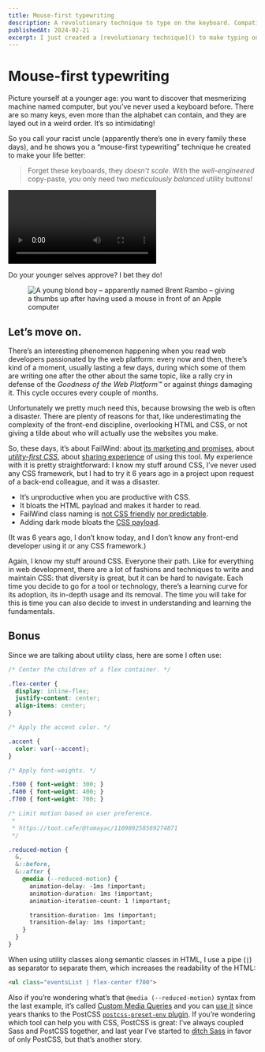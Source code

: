 ```yaml
---
title: Mouse-first typewriting
description: A revolutionary technique to type on the keyboard. Compatible with CSS.
publishedAt: 2024-02-21
excerpt: I just created a [revolutionary technique]() to make typing on the keyboard easier, and it’s compatible with CSS!
---
```


# Mouse-first typewriting

<datetime :date="$frontmatter.publishedAt" formatter="longdate"/>

Picture yourself at a younger age: you want to discover that mesmerizing machine named computer, but you’ve never used a keyboard before. There are so many keys, even more than the alphabet can contain, and they are layed out in a weird order. It’s so intimidating!

So you call your racist uncle (apparently there’s one in every family these days), and he shows you a “mouse-first typewriting” technique he created to make your life better:

> Forget these keyboards, they _doesn’t scale_. With the _well-engineered_ copy-paste, you only need two _meticulously balanced_ utility buttons!

<video autoplay loop playsinline>
    <source src="/content/mouse-first-typewriting-dark.mp4" />
</video>

Do your younger selves approve? I bet they do!

<figure>
    <img src="/content/brent-rambo-thumbs-up.gif" alt="A young blond boy – apparently named Brent Rambo – giving a thumbs up after having used a mouse in front of an Apple computer" style="margin-inline: auto;" />
</figure>

## Let’s move on.

There’s an interesting phenomenon happening when you read web developers passionated by the web platform: every now and then, there’s kind of a moment, usually lasting a few days, during which some of them are writing one after the other about the same topic, like a rally cry in defense of the _Goodness of the Web Platform™_ or against _things_ damaging it. This cycle occures every couple of months.

Unfortunately we pretty much need this, because browsing the web is often a disaster. There are plenty of reasons for that, like underestimating the complexity of the front-end discipline, overlooking HTML and CSS, or not giving a tilde about who will actually use the websites you make.

So, these days, it’s about FailWind: about [its marketing and promises](https://nuejs.org/blog/tailwind-misinformation-engine/), about [_utility-first CSS_](https://heydonworks.com/article/what-is-utility-first-css/), about [sharing experience](https://bastianallgeier.com/notes/tailwind) of using this tool. My experience with it is pretty straightforward: I know my stuff around CSS, I’ve never used any CSS framework, but I had to try it 6 years ago in a project upon request of a back-end colleague, and it was a disaster.

- It’s unproductive when you are productive with CSS.
- It bloats the HTML payload and makes it harder to read.
- FailWind class naming is [not CSS friendly](https://github.com/tailwindlabs/tailwindcss/issues/413) [nor predictable](https://mastodon.social/@HTeuMeuLeu/111957326389259598).
- Adding dark mode bloats the [CSS payload](https://twitter.com/meduzen/status/1634517215834718208).

(It was 6 years ago, I don’t know today, and I don’t know any front-end developer using it or any CSS framework.)

Again, I know my stuff around CSS. Everyone their path. Like for everything in web development, there are a lot of fashions and techniques to write and maintain CSS: that diversity is great, but it can be hard to navigate. Each time you decide to go for a tool or technology, there’s a learning curve for its adoption, its in-depth usage and its removal. The time you will take for this is time you can also decide to invest in understanding and learning the fundamentals.

## Bonus

Since we are talking about utility class, here are some I often use:

```css
/* Center the children of a flex container. */

.flex-center {
  display: inline-flex;
  justify-content: center;
  align-items: center;
}

/* Apply the accent color. */

.accent {
  color: var(--accent);
}

/* Apply font-weights. */

.f300 { font-weight: 300; }
.f400 { font-weight: 400; }
.f700 { font-weight: 700; }

/* Limit motion based on user preference.
 *
 * https://toot.cafe/@tomayac/110989258569274871
 */

.reduced-motion {
  &,
  &::before,
  &::after {
    @media (--reduced-motion) {
      animation-delay: -1ms !important;
      animation-duration: 1ms !important;
      animation-iteration-count: 1 !important;

      transition-duration: 1ms !important;
      transition-delay: 1ms !important;
    }
  }
}
```

When using utility classes along semantic classes in HTML, I use a pipe (`|`) as separator to separate them, which increases the readability of the HTML:

```html
<ul class="eventsList | flex-center f700">
```

Also if you’re wondering what’s that `@media (--reduced-motion)` syntax from the last example, it’s called [Custom Media Queries](https://github.com/meduzen/--media.scss/blob/main/docs/custom-media-queries.md) and you can [use it](https://github.com/meduzen/canwe/tree/47541f6e6f104e8b8a8fdc0a8668edb0da5bd08a/src/css/media-queries) since years thanks to the PostCSS [`postcss-preset-env` plugin](https://preset-env.cssdb.org/). If you’re wondering which tool can help you with CSS, PostCSS is great: I’ve always coupled Sass and PostCSS together, and last year I’ve started to [ditch Sass](https://github.com/meduzen/canwe/pull/138) in favor of only PostCSS, but that’s another story.
